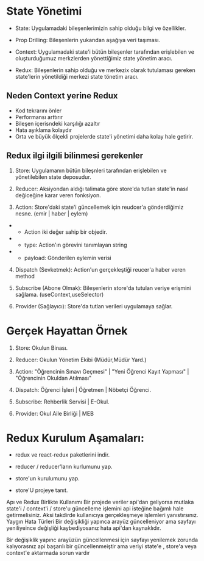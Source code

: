 # State Yönetimi

- State: Uygulamadaki bileşenlerimizin sahip olduğu bilgi ve özellikler.

- Prop Drilling: Bileşenlerin yukarıdan aşağıya veri taşıması.

- Context: Uygulamadaki state'i bütün bileşenler tarafından erişlebilen ve oluşturduğumuz merkzlerden yönettiğimiz state yönetim aracı.

- Redux: Bileşenlerin sahip olduğu ve merkezix olarak tutulaması gereken state'lerin yönetildiği merkezi state tönetim aracı.

## Neden Context yerine Redux

- Kod tekrarını önler
- Performansı arttırır
- Bileşen içerisndeki karşılığı azaltır
- Hata ayıklama kolaydır
- Orta ve büyük ölçekli projelerde state'i yönetimi daha kolay hale getirir.

## Redux ilgi ilgili bilinmesi gerekenler

1. Store: Uygulamanın bütün bileşnleri tarafından erişlebilen ve yönetilebilen state deposudur.

2. Reducer: Aksiyondan aldığı talimata göre store'da tutlan state'in nasıl değiceğine karar veren fonksiyon.

3. Action: Store'daki state'i güncellemek için reudcer'a gönderdiğimiz nesne. (emir | haber | eylem)

- - Action iki değer sahip bir objedir.
- - type: Action'ın görevini tanımlayan string
- - payload: Gönderilen eylemin verisi

4. Dispatch (Sevketmek): Action'un gerçekleştiği reucer'a haber veren method

5. Subscribe (Abone Olmak): Bileşenlerin store'da tutulan veriye erişmini sağlama. (useContext,useSelector)

6. Provider (Sağlayıcı): Store'da tutlan verileri uygulamaya sağlar.

# Gerçek Hayattan Örnek

1. Store: Okulun Binası.

2. Reducer: Okulun Yönetim Ekibi (Müdür,Müdür Yard.)

3. Action: "Öğrencinin Sınavı Geçmesi" | "Yeni Öğrenci Kayıt Yapması" | "Öğrencinin Okuldan Atılması"

4. Dispatch: Öğrenci İşleri | Öğretmen | Nöbetçi Öğrenci.

5. Subscribe: Rehberlik Servisi | E-Okul.

6. Provider: Okul Aile Birliği | MEB

# Redux Kurulum Aşamaları:

- redux ve react-redux paketlerini indir.

- reducer / reducer'ların kurlumunu yap.

- store'un kurulumunu yap.

- store'U projeye tanıt.

Apı ve Redux Birlikte Kullanımı
Bir projede veriler api'dan geliyorsa mutlaka state'i / context'i / store'u güncelleme işlemini api isteğine bağımlı hale getirmelisiniz. Aksi takdirde kullanıcıya gerçekleşmeye işlemleri yanıstırsınız.
Yaygın Hata Türleri
Bir değişikliği yapınca arayüz güncelleniyor ama sayfayı yeniliyeince değişliği kaybediyosanız hata api'dan kaynaklıdır.

Bir değişiklik yapınc arayüzün güncellenmesi için sayfayı yenilemek zorunda kalıyorasnız api başarılı bir güncellenmeiştir ama veriyi state'e , store'a veya context'e aktarmada sorun vardır
